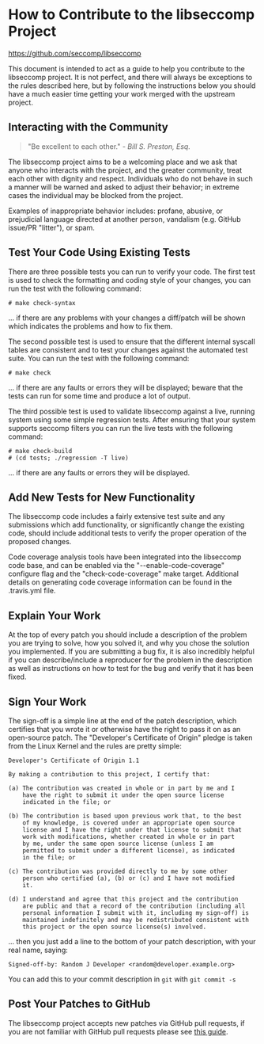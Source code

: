 How to Contribute to the libseccomp Project
===============================================================================
https://github.com/seccomp/libseccomp

This document is intended to act as a guide to help you contribute to the
libseccomp project.  It is not perfect, and there will always be exceptions
to the rules described here, but by following the instructions below you
should have a much easier time getting your work merged with the upstream
project.

## Interacting with the Community

> "Be excellent to each other." - *Bill S. Preston, Esq.*

The libseccomp project aims to be a welcoming place and we ask that anyone who
interacts with the project, and the greater community, treat each other with
dignity and respect.  Individuals who do not behave in such a manner will be
warned and asked to adjust their behavior; in extreme cases the individual
may be blocked from the project.

Examples of inappropriate behavior includes: profane, abusive, or prejudicial
language directed at another person, vandalism (e.g. GitHub issue/PR "litter"),
or spam.

## Test Your Code Using Existing Tests

There are three possible tests you can run to verify your code.  The first
test is used to check the formatting and coding style of your changes, you
can run the test with the following command:

	# make check-syntax

... if there are any problems with your changes a diff/patch will be shown
which indicates the problems and how to fix them.

The second possible test is used to ensure that the different internal syscall
tables are consistent and to test your changes against the automated test
suite.  You can run the test with the following command:

	# make check

... if there are any faults or errors they will be displayed; beware that the
tests can run for some time and produce a lot of output.

The third possible test is used to validate libseccomp against a live, running
system using some simple regression tests.  After ensuring that your system
supports seccomp filters you can run the live tests with the following
command:

	# make check-build
	# (cd tests; ./regression -T live)

... if there are any faults or errors they will be displayed.

## Add New Tests for New Functionality

The libseccomp code includes a fairly extensive test suite and any submissions
which add functionality, or significantly change the existing code, should
include additional tests to verify the proper operation of the proposed
changes.

Code coverage analysis tools have been integrated into the libseccomp code
base, and can be enabled via the "--enable-code-coverage" configure flag and
the "check-code-coverage" make target.  Additional details on generating code
coverage information can be found in the .travis.yml file.

## Explain Your Work

At the top of every patch you should include a description of the problem you
are trying to solve, how you solved it, and why you chose the solution you
implemented.  If you are submitting a bug fix, it is also incredibly helpful
if you can describe/include a reproducer for the problem in the description as
well as instructions on how to test for the bug and verify that it has been
fixed.

## Sign Your Work

The sign-off is a simple line at the end of the patch description, which
certifies that you wrote it or otherwise have the right to pass it on as an
open-source patch.  The "Developer's Certificate of Origin" pledge is taken
from the Linux Kernel and the rules are pretty simple:

	Developer's Certificate of Origin 1.1

	By making a contribution to this project, I certify that:

	(a) The contribution was created in whole or in part by me and I
	    have the right to submit it under the open source license
	    indicated in the file; or

	(b) The contribution is based upon previous work that, to the best
	    of my knowledge, is covered under an appropriate open source
	    license and I have the right under that license to submit that
	    work with modifications, whether created in whole or in part
	    by me, under the same open source license (unless I am
	    permitted to submit under a different license), as indicated
	    in the file; or

	(c) The contribution was provided directly to me by some other
	    person who certified (a), (b) or (c) and I have not modified
	    it.

	(d) I understand and agree that this project and the contribution
	    are public and that a record of the contribution (including all
	    personal information I submit with it, including my sign-off) is
	    maintained indefinitely and may be redistributed consistent with
	    this project or the open source license(s) involved.

... then you just add a line to the bottom of your patch description, with
your real name, saying:

	Signed-off-by: Random J Developer <random@developer.example.org>

You can add this to your commit description in `git` with `git commit -s`

## Post Your Patches to GitHub

The libseccomp project accepts new patches via GitHub pull requests, if you
are not familiar with GitHub pull requests please see
[this guide](https://help.github.com/en/github/collaborating-with-issues-and-pull-requests/creating-a-pull-request).
